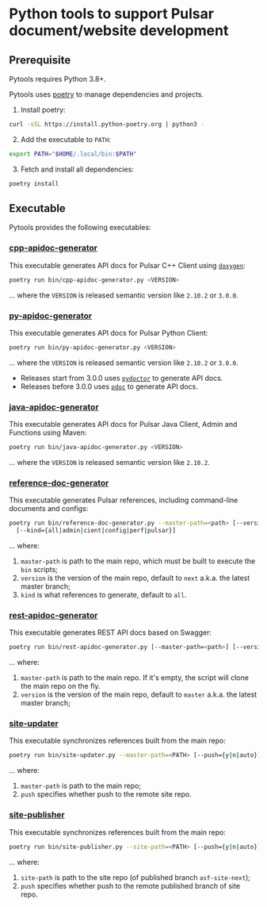 <!--

    Licensed to the Apache Software Foundation (ASF) under one
    or more contributor license agreements.  See the NOTICE file
    distributed with this work for additional information
    regarding copyright ownership.  The ASF licenses this file
    to you under the Apache License, Version 2.0 (the
    "License"); you may not use this file except in compliance
    with the License.  You may obtain a copy of the License at

      http://www.apache.org/licenses/LICENSE-2.0

    Unless required by applicable law or agreed to in writing,
    software distributed under the License is distributed on an
    "AS IS" BASIS, WITHOUT WARRANTIES OR CONDITIONS OF ANY
    KIND, either express or implied.  See the License for the
    specific language governing permissions and limitations
    under the License.

-->

# Python tools to support Pulsar document/website development

## Prerequisite

Pytools requires Python 3.8+.

Pytools uses [poetry](https://python-poetry.org/) to manage dependencies and projects.

1. Install poetry:

```bash
curl -sSL https://install.python-poetry.org | python3 -
```

2. Add the executable to `PATH`:

```bash
export PATH="$HOME/.local/bin:$PATH"
```

3. Fetch and install all dependencies:

```bash
poetry install
```

## Executable

Pytools provides the following executables:

### [cpp-apidoc-generator](bin/cpp-apidoc-generator.py)

This executable generates API docs for Pulsar C++ Client using [`doxygen`](https://doxygen.nl/):

```bash
poetry run bin/cpp-apidoc-generator.py <VERSION>
```

... where the `VERSION` is released semantic version like `2.10.2` or `3.0.0`.

### [py-apidoc-generator](bin/py-apidoc-generator.py)

This executable generates API docs for Pulsar Python Client:

```bash
poetry run bin/py-apidoc-generator.py <VERSION>
```

... where the `VERSION` is released semantic version like `2.10.2` or `3.0.0`.

* Releases start from 3.0.0 uses [`pydoctor`](https://github.com/twisted/pydoctor) to generate API docs.
* Releases before 3.0.0 uses [`pdoc`](https://github.com/mitmproxy/pdoc) to generate API docs.

### [java-apidoc-generator](bin/java-apidoc-generator.py)

This executable generates API docs for Pulsar Java Client, Admin and Functions using Maven:

```bash
poetry run bin/java-apidoc-generator.py <VERSION>
```

... where the `VERSION` is released semantic version like `2.10.2`.

### [reference-doc-generator](bin/reference-doc-generator.py)

This executable generates Pulsar references, including command-line documents and configs:

```bash
poetry run bin/reference-doc-generator.py --master-path=<path> [--version=<VERSION>]
  [--kind={all|admin|cient|config|perf|pulsar}]
```

... where:

1. `master-path` is path to the main repo, which must be built to execute the `bin` scripts;
2. `version` is the version of the main repo, default to `next` a.k.a. the latest master branch;
3. `kind` is what references to generate, default to `all`.

### [rest-apidoc-generator](bin/rest-apidoc-generator.py)

This executable generates REST API docs based on Swagger:

```bash
poetry run bin/rest-apidoc-generator.py [--master-path=<path>] [--version=<VERSION>]
```

... where:

1. `master-path` is path to the main repo. If it's empty, the script will clone the main repo on the fly.
2. `version` is the version of the main repo, default to `master` a.k.a. the latest master branch;

### [site-updater](bin/site-updater.py)

This executable synchronizes references built from the main repo:

```bash
poetry run bin/site-updater.py --master-path=<PATH> [--push={y|n|auto}]
```

... where:

1. `master-path` is path to the main repo;
2. `push` specifies whether push to the remote site repo.

### [site-publisher](bin/site-publisher.py)

This executable synchronizes references built from the main repo:

```bash
poetry run bin/site-publisher.py --site-path=<PATH> [--push={y|n|auto}]
```

... where:

1. `site-path` is path to the site repo (of published branch `asf-site-next`);
2. `push` specifies whether push to the remote published branch of site repo.

